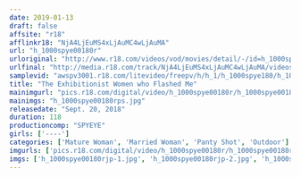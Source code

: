 ```yaml
---
date: 2019-01-13
draft: false
affsite: "r18"
afflinkr18: "NjA4LjEuMS4xLjAuMC4wLjAuMA"
url: "h_1000spye00180r"
urloriginal: "http://www.r18.com/videos/vod/movies/detail/-/id=h_1000spye00180r"
urlfinal: "http://media.r18.com/track/NjA4LjEuMS4xLjAuMC4wLjAuMA/videos/vod/movies/detail/-/id=h_1000spye00180r"
samplevid: "awspv3001.r18.com/litevideo/freepv/h/h_1/h_1000spye180/h_1000spye180_dmb_s.mp4"
title: "The Exhibitionist Women who Flashed Me"
mainimgurl: "pics.r18.com/digital/video/h_1000spye00180r/h_1000spye00180rps.jpg"
mainimgs: "h_1000spye00180rps.jpg"
releasedate: "Sept. 20, 2018"
duration: 118
productioncomp: "SPYEYE"
girls: ['----']
categories: ['Mature Woman', 'Married Woman', 'Panty Shot', 'Outdoor']
imgurls: ['pics.r18.com/digital/video/h_1000spye00180r/h_1000spye00180rjp-1.jpg', 'pics.r18.com/digital/video/h_1000spye00180r/h_1000spye00180rjp-2.jpg', 'pics.r18.com/digital/video/h_1000spye00180r/h_1000spye00180rjp-3.jpg', 'pics.r18.com/digital/video/h_1000spye00180r/h_1000spye00180rjp-4.jpg', 'pics.r18.com/digital/video/h_1000spye00180r/h_1000spye00180rjp-5.jpg', 'pics.r18.com/digital/video/h_1000spye00180r/h_1000spye00180rjp-6.jpg', 'pics.r18.com/digital/video/h_1000spye00180r/h_1000spye00180rjp-7.jpg', 'pics.r18.com/digital/video/h_1000spye00180r/h_1000spye00180rjp-8.jpg', 'pics.r18.com/digital/video/h_1000spye00180r/h_1000spye00180rjp-9.jpg', 'pics.r18.com/digital/video/h_1000spye00180r/h_1000spye00180rjp-10.jpg', 'pics.r18.com/digital/video/h_1000spye00180r/h_1000spye00180rjp-11.jpg', 'pics.r18.com/digital/video/h_1000spye00180r/h_1000spye00180rjp-12.jpg', 'pics.r18.com/digital/video/h_1000spye00180r/h_1000spye00180rjp-13.jpg', 'pics.r18.com/digital/video/h_1000spye00180r/h_1000spye00180rjp-14.jpg', 'pics.r18.com/digital/video/h_1000spye00180r/h_1000spye00180rjp-15.jpg', 'pics.r18.com/digital/video/h_1000spye00180r/h_1000spye00180rjp-16.jpg', 'pics.r18.com/digital/video/h_1000spye00180r/h_1000spye00180rjp-17.jpg', 'pics.r18.com/digital/video/h_1000spye00180r/h_1000spye00180rjp-18.jpg', 'pics.r18.com/digital/video/h_1000spye00180r/h_1000spye00180rjp-19.jpg', 'pics.r18.com/digital/video/h_1000spye00180r/h_1000spye00180rjp-20.jpg']
imgs: ['h_1000spye00180rjp-1.jpg', 'h_1000spye00180rjp-2.jpg', 'h_1000spye00180rjp-3.jpg', 'h_1000spye00180rjp-4.jpg', 'h_1000spye00180rjp-5.jpg', 'h_1000spye00180rjp-6.jpg', 'h_1000spye00180rjp-7.jpg', 'h_1000spye00180rjp-8.jpg', 'h_1000spye00180rjp-9.jpg', 'h_1000spye00180rjp-10.jpg', 'h_1000spye00180rjp-11.jpg', 'h_1000spye00180rjp-12.jpg', 'h_1000spye00180rjp-13.jpg', 'h_1000spye00180rjp-14.jpg', 'h_1000spye00180rjp-15.jpg', 'h_1000spye00180rjp-16.jpg', 'h_1000spye00180rjp-17.jpg', 'h_1000spye00180rjp-18.jpg', 'h_1000spye00180rjp-19.jpg', 'h_1000spye00180rjp-20.jpg']
---
```

